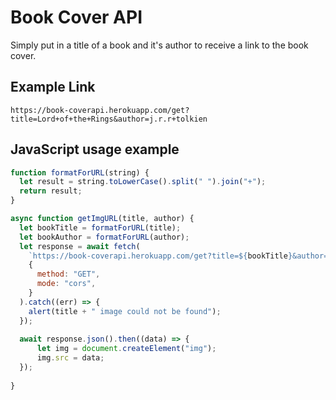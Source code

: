 # Book Cover API

Simply put in a title of a book and it's author to receive a link to the book cover.

## Example Link

```
https://book-coverapi.herokuapp.com/get?title=Lord+of+the+Rings&author=j.r.r+tolkien
```

## JavaScript usage example
```js
function formatForURL(string) {
  let result = string.toLowerCase().split(" ").join("+");
  return result;
}

async function getImgURL(title, author) {
  let bookTitle = formatForURL(title);
  let bookAuthor = formatForURL(author);
  let response = await fetch(
    `https://book-coverapi.herokuapp.com/get?title=${bookTitle}&author=${bookAuthor}`,
    {
      method: "GET",
      mode: "cors",
    }
  ).catch((err) => {
    alert(title + " image could not be found");
  });
   
  await response.json().then((data) => {
      let img = document.createElement("img");
      img.src = data;
  });
  
}
```